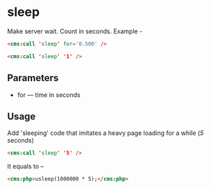 # sleep

Make server wait. Count in seconds.
Example -
```html
<cms:call 'sleep' for='0.500' />
```
```html
<cms:call 'sleep' '1' />
```

## Parameters

* for &mdash; time in seconds

## Usage

Add 'sleeping' code that imitates a heavy page loading for a while (*5* seconds)
```html
<cms:call 'sleep' '5' />
```
It equals to &ndash;
```html
<cms:php>usleep(1000000 * 5);</cms:php>
```
